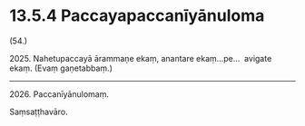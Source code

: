 

# 13.5.4 Paccayapaccanīyānuloma




(54.)

2025\. Nahetupaccayā ārammaṇe ekaṃ, anantare ekaṃ…pe…  avigate ekaṃ. (Evaṃ gaṇetabbaṃ.)

---

2026\. Paccanīyānulomaṃ.

  
Saṃsaṭṭhavāro.





